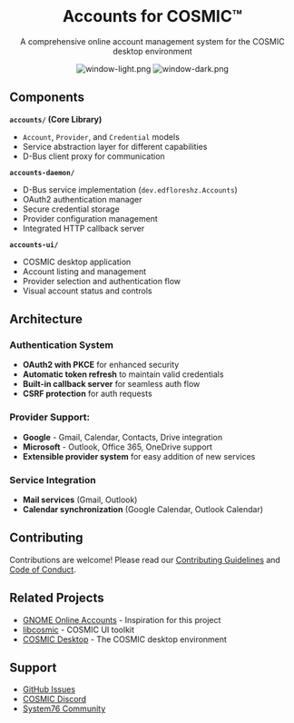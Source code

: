 <div align="center">
  <br>
  <h1>Accounts for COSMIC™</h1>

  <p>A comprehensive online account management system for the COSMIC desktop environment</p>

  ![window-light.png](https://raw.githubusercontent.com/cosmic-utils/accounts/refs/heads/main/accounts-ui/resources/screenshots/welcome-light.png#gh-light-mode-only)
  ![window-dark.png](https://raw.githubusercontent.com/cosmic-utils/accounts/refs/heads/main/accounts-ui/resources/screenshots/welcome-dark.png#gh-dark-mode-only)
</div>


## Components
**`accounts/` (Core Library)**
- `Account`, `Provider`, and `Credential` models
- Service abstraction layer for different capabilities
- D-Bus client proxy for communication

**`accounts-daemon/`**
- D-Bus service implementation (`dev.edfloreshz.Accounts`)
- OAuth2 authentication manager
- Secure credential storage
- Provider configuration management
- Integrated HTTP callback server

**`accounts-ui/`**
- COSMIC desktop application
- Account listing and management
- Provider selection and authentication flow
- Visual account status and controls


## Architecture

### **Authentication System**
- **OAuth2 with PKCE** for enhanced security
- **Automatic token refresh** to maintain valid credentials
- **Built-in callback server** for seamless auth flow
- **CSRF protection** for auth requests

### **Provider Support:**
- **Google** - Gmail, Calendar, Contacts, Drive integration
- **Microsoft** - Outlook, Office 365, OneDrive support
- **Extensible provider system** for easy addition of new services

### **Service Integration**
- **Mail services** (Gmail, Outlook)
- **Calendar synchronization** (Google Calendar, Outlook Calendar)

## Contributing

Contributions are welcome! Please read our [Contributing Guidelines](CONTRIBUTING.md) and [Code of Conduct](CODE_OF_CONDUCT.md).

## Related Projects

- [GNOME Online Accounts](https://gitlab.gnome.org/GNOME/gnome-online-accounts) - Inspiration for this project
- [libcosmic](https://github.com/pop-os/libcosmic) - COSMIC UI toolkit
- [COSMIC Desktop](https://github.com/pop-os/cosmic-epoch) - The COSMIC desktop environment

## Support

- [GitHub Issues](https://github.com/cosmic-utils/accounts/issues)
- [COSMIC Discord](https://discord.gg/cosmic-desktop)
- [System76 Community](https://chat.pop-os.org/)
